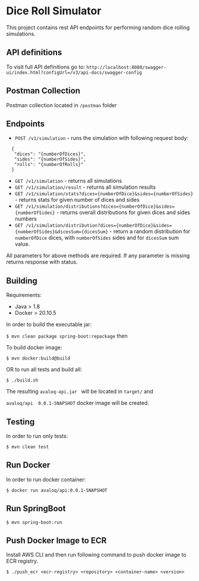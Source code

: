 # Dice Roll Simulator
This project contains rest API endpoints for performing random dice rolling simulations.

## API definitions
To visit full API definitions go to: `http://localhost:8080/swagger-ui/index.html?configUrl=/v3/api-docs/swagger-config`

## Postman Collection

Postman collection located in `/postman` folder

## Endpoints
* `POST /v1/simulation` - runs the simulation with following request body:
```
  {
   "dices": "{numberOfDices}",
   "sides": "{numberOfSides}",
   "rolls": "{numberOfRolls}"
  }
```
* `GET /v1/simulation` - returns all simulations
* `GET /v1/simulation/result` - returns all simulation results
* `GET /v1/simulation/stats?dices={numberOfDice}&sides={numberOfSides}` - returns stats for given number of dices and sides
* `GET /v1/simulation/distributions?dices={numberOfDice}&sides={numberOfSides}` - returns overall distributions for given dices and sides numbers
* `GET /v1/simulation/distribution?dices={numberOfDice}&sides={numberOfSides}&dicesSum={dicesSum}` - return a random distribution for `numberOfDice` dices, with `numberOfSides` sides and for `dicesSum` sum value.

All parameters for above methods are required. If any parameter is missing returns response with status.

## Building
Requirements:

- Java > 1.8
- Docker > 20.10.5

In order to build the executable jar:

```$ mvn clean package spring-boot:repackage``` then

To build docker image:

```$ mvn docker:build@build```

OR to run all tests and build all:

```$ ./build.sh```

The resulting ```avaloq-api.jar ``` will be located in ```target/``` and

```avaloq/api  0.0.1-SNAPSHOT``` docker image will be created.

## Testing

In order to run only tests:

```$ mvn clean test```

## Run Docker

In order to run docker container:

```$ docker run avaloq/api:0.0.1-SNAPSHOT```

## Run SpringBoot

```$ mvn spring-boot:run```

## Push Docker Image to ECR

Install AWS CLI and then run following command to push docker image to ECR registry.

```$ ./push_ecr <ecr-registry> <repository> <container-name> <version>```